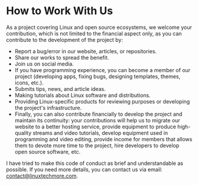 # How to Work With Us
As a project covering Linux and open source ecosystems, we welcome your contribution, which is not limited to the financial aspect only, as you can contribute to the development of the project by:

- Report a bug/error in our website, articles, or repositories.
- Share our works to spread the benefit.
- Join us on social media.
- If you have programming experience, you can become a member of our project (developing apps, fixing bugs, designing templates, themes, icons, etc.).
- Submits tips, news, and article ideas.
- Making tutorials about Linux software and distributions.
- Providing Linux-specific products for reviewing purposes or developing the project's infrastructure.
- Finally, you can also contribute financially to develop the project and maintain its continuity: your contributions will help us to migrate our website to a better hosting service, provide equipment to produce high-quality streams and video tutorials, develop equipment used in programming and video editing, provide income for members that allows them to devote more time to the project, hire developers to develop open source software, etc.

I have tried to make this code of conduct as brief and understandable as possible. If you need more details, you can contact us via email: contact@linuxtechmore.com.
